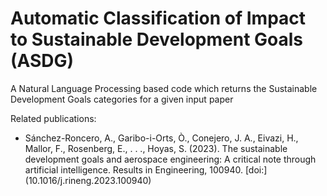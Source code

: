 # Automatic Classification of Impact to Sustainable Development Goals (ASDG)

A Natural Language Processing based code which returns the Sustainable Development Goals categories for a given input paper

Related publications:

 - Sánchez-Roncero, A., Garibo-i-Orts, Ò., Conejero, J. A., Eivazi, H., Mallor, F., Rosenberg, E., . . ., Hoyas, S. (2023). The sustainable development goals and aerospace engineering: A critical note through artificial intelligence. Results in Engineering, 100940. [doi:] (10.1016/j.rineng.2023.100940)
